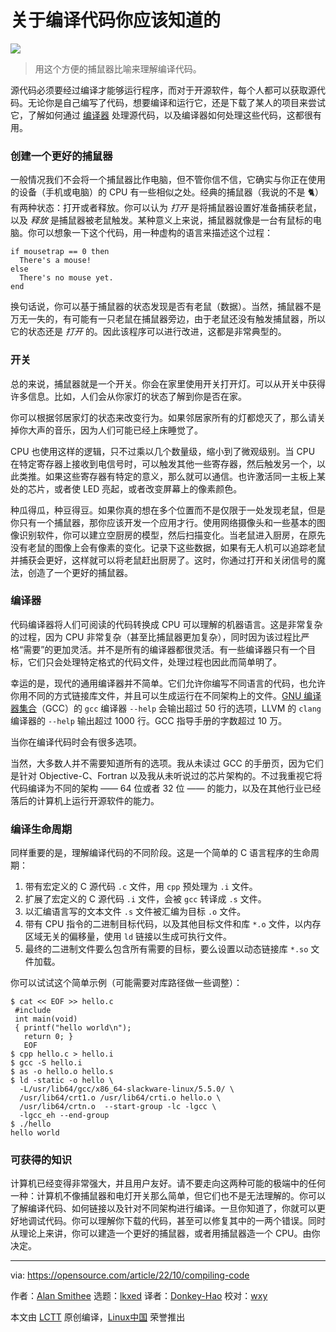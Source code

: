 [#]: subject: "What you need to know about compiling code"
[#]: via: "https://opensource.com/article/22/10/compiling-code"
[#]: author: "Alan Smithee https://opensource.com/users/alansmithee"
[#]: collector: "lkxed"
[#]: translator: "Donkey-Hao"
[#]: reviewer: "wxy"
[#]: publisher: " "
[#]: url: " "

关于编译代码你应该知道的
======

![](https://img.linux.net.cn/data/attachment/album/202211/04/054126nec50keexencosc4.jpg)

> 用这个方便的捕鼠器比喻来理解编译代码。

源代码必须要经过编译才能够运行程序，而对于开源软件，每个人都可以获取源代码。无论你是自己编写了代码，想要编译和运行它，还是下载了某人的项目来尝试它，了解如何通过 [编译器][2] 处理源代码，以及编译器如何处理这些代码，这都很有用。

### 创建一个更好的捕鼠器

一般情况我们不会将一个捕鼠器比作电脑，但不管你信不信，它确实与你正在使用的设备（手机或电脑）的 CPU 有一些相似之处。经典的捕鼠器（我说的不是 🐈）有两种状态：打开或者释放。你可以认为 *打开* 是将捕鼠器设置好准备捕获老鼠，以及 *释放* 是捕鼠器被老鼠触发。某种意义上来说，捕鼠器就像是一台有鼠标的电脑。你可以想象一下这个代码，用一种虚构的语言来描述这个过程：

```
if mousetrap == 0 then
  There's a mouse!
else
  There's no mouse yet.
end
```

换句话说，你可以基于捕鼠器的状态发现是否有老鼠（数据）。当然，捕鼠器不是万无一失的，有可能有一只老鼠在捕鼠器旁边，由于老鼠还没有触发捕鼠器，所以它的状态还是 *打开* 的。因此该程序可以进行改进，这都是非常典型的。

### 开关

总的来说，捕鼠器就是一个开关。你会在家里使用开关打开灯。可以从开关中获得许多信息。比如，人们会从你家灯的状态了解到你是否在家。

你可以根据邻居家灯的状态来改变行为。如果邻居家所有的灯都熄灭了，那么请关掉你大声的音乐，因为人们可能已经上床睡觉了。

CPU 也使用这样的逻辑，只不过乘以几个数量级，缩小到了微观级别。当 CPU 在特定寄存器上接收到电信号时，可以触发其他一些寄存器，然后触发另一个，以此类推。如果这些寄存器有特定的意义，那么就可以通信。也许激活同一主板上某处的芯片，或者使 LED 亮起，或者改变屏幕上的像素颜色。

种瓜得瓜，种豆得豆。如果你真的想在多个位置而不是仅限于一处发现老鼠，但是你只有一个捕鼠器，那你应该开发一个应用才行。使用网络摄像头和一些基本的图像识别软件，你可以建立空厨房的模型，然后扫描变化。当老鼠进入厨房，在原先没有老鼠的图像上会有像素的变化。记录下这些数据，如果有无人机可以追踪老鼠并捕获会更好，这样就可以将老鼠赶出厨房了。这时，你通过打开和关闭信号的魔法，创造了一个更好的捕鼠器。

### 编译器

代码编译器将人们可阅读的代码转换成 CPU 可以理解的机器语言。这是非常复杂的过程，因为 CPU 非常复杂（甚至比捕鼠器更加复杂），同时因为该过程比严格“需要”的更加灵活。并不是所有的编译器都很灵活。有一些编译器只有一个目标，它们只会处理特定格式的代码文件，处理过程也因此而简单明了。

幸运的是，现代的通用编译器并不简单。它们允许你编写不同语言的代码，也允许你用不同的方式链接库文件，并且可以生成运行在不同架构上的文件。[GNU 编译器集合][4]（GCC）的 `gcc` 编译器 `--help` 会输出超过 50 行的选项，LLVM 的 `clang` 编译器的 `--help` 输出超过 1000 行。GCC 指导手册的字数超过 10 万。

当你在编译代码时会有很多选项。

当然，大多数人并不需要知道所有的选项。我从未读过 GCC 的手册页，因为它们是针对 Objective-C、Fortran 以及我从未听说过的芯片架构的。不过我重视它将代码编译为不同的架构 —— 64 位或者 32 位 —— 的能力，以及在其他行业已经落后的计算机上运行开源软件的能力。

### 编译生命周期

同样重要的是，理解编译代码的不同阶段。这是一个简单的 C 语言程序的生命周期：

1. 带有宏定义的 C 源代码 `.c` 文件，用 `cpp` 预处理为 `.i` 文件。
2. 扩展了宏定义的 C 源代码 `.i` 文件，会被 `gcc` 转译成 `.s` 文件。
3. 以汇编语言写的文本文件 `.s` 文件被汇编为目标 `.o` 文件。
4. 带有 CPU 指令的二进制目标代码，以及其他目标文件和库 `*.o` 文件，以内存区域无关的偏移量，使用 `ld` 链接以生成可执行文件。
5. 最终的二进制文件要么包含所有需要的目标，要么设置以动态链接库 `*.so` 文件加载。

你可以试试这个简单示例（可能需要对库路径做一些调整）：

```
$ cat << EOF >> hello.c
 #include
 int main(void)
 { printf("hello world\n");
   return 0; }
   EOF
$ cpp hello.c > hello.i
$ gcc -S hello.i
$ as -o hello.o hello.s
$ ld -static -o hello \
  -L/usr/lib64/gcc/x86_64-slackware-linux/5.5.0/ \
  /usr/lib64/crt1.o /usr/lib64/crti.o hello.o \
  /usr/lib64/crtn.o  --start-group -lc -lgcc \
  -lgcc_eh --end-group
$ ./hello
hello world
```

### 可获得的知识

计算机已经变得非常强大，并且用户友好。请不要走向这两种可能的极端中的任何一种：计算机不像捕鼠器和电灯开关那么简单，但它们也不是无法理解的。你可以了解编译代码、如何链接以及针对不同架构进行编译。一旦你知道了，你就可以更好地调试代码。你可以理解你下载的代码，甚至可以修复其中的一两个错误。同时从理论上来讲，你可以建造一个更好的捕鼠器，或者用捕鼠器造一个 CPU。由你决定。

--------------------------------------------------------------------------------

via: https://opensource.com/article/22/10/compiling-code

作者：[Alan Smithee][a]
选题：[lkxed][b]
译者：[Donkey-Hao](https://github.com/Donkey-Hao)
校对：[wxy](https://github.com/wxy)

本文由 [LCTT](https://github.com/LCTT/TranslateProject) 原创编译，[Linux中国](https://linux.cn/) 荣誉推出

[a]: https://opensource.com/users/alansmithee
[b]: https://github.com/lkxed
[2]: https://opensource.com/article/19/5/primer-assemblers-compilers-interpreters
[3]: https://opensource.com/article/22/9/python-interpreters-2022
[4]: https://opensource.com/article/22/5/gnu-c-compiler
